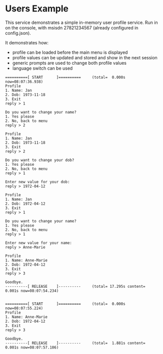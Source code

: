 # Users Example #
This service demonstrates a simple in-memory user profile service.
Run in on the console, with msisdn 27821234567 (already configured in config.json).

It demonstrates how:
- profile can be loaded before the main menu is displayed
- profile values can be updated and stored and show in the next session
- generic prompts are used to change both profile values
- language switch can be used

```
==========[ START      ]==========     (total=  0.000s                  now=08:07:36.938)
Profile
1. Name: Jan
2. Dob: 1973-11-18
3. Exit
reply > 1

Do you want to change your name?
1. Yes please
2. No, back to menu
reply > 2

Profile
1. Name: Jan
2. Dob: 1973-11-18
3. Exit
reply > 2

Do you want to change your dob?
1. Yes please
2. No, back to menu
reply > 1

Enter new value for your dob: 
reply > 1972-04-12

Profile
1. Name: Jan
2. Dob: 1972-04-12
3. Exit
reply > 1

Do you want to change your name?
1. Yes please
2. No, back to menu
reply > 1

Enter new value for your name: 
reply > Anne-Marie

Profile
1. Name: Anne-Marie
2. Dob: 1972-04-12
3. Exit
reply > 3

Goodbye.
----------[ RELEASE    ]----------     (total= 17.295s content=  0.001s now=08:07:54.234)


==========[ START      ]==========     (total=  0.000s                  now=08:07:55.224)
Profile
1. Name: Anne-Marie
2. Dob: 1972-04-12
3. Exit
reply > 3

Goodbye.
----------[ RELEASE    ]----------     (total=  1.881s content=  0.001s now=08:07:57.106)
```